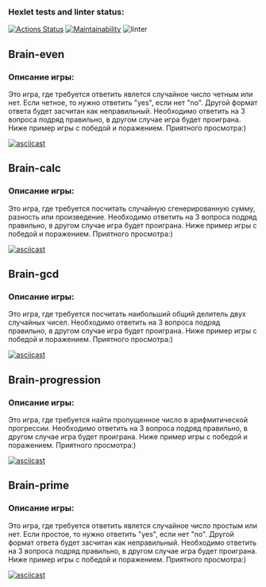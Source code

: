 ### Hexlet tests and linter status:
[![Actions Status](https://github.com/Rosh95/frontend-project-lvl1/workflows/hexlet-check/badge.svg)](https://github.com/Rosh95/frontend-project-lvl1/actions)
[![Maintainability](https://api.codeclimate.com/v1/badges/e2b012bddf33aa0430dc/maintainability)](https://codeclimate.com/github/Rosh95/frontend-project-lvl1/maintainability)
![linter](https://github.com/Rosh95/frontend-project-lvl1/workflows/linter/badge.svg)

## Brain-even
### Описание игры:
Это игра, где требуется ответить явлется случайное число четным или нет. Если четное, то нужно ответить "yes", eсли нет "no". Другой формат ответа будет засчитан как неправильный.
Необходимо ответить на 3 вопроса подряд правильно, в другом случае игра будет проиграна. Ниже пример игры с победой и поражением. Приятного просмотра:) 

[![asciicast](https://asciinema.org/a/396783.svg)](https://asciinema.org/a/396783)

## Brain-calc
### Описание игры:
Это игра, где требуется посчитать случайную сгенерированную сумму, разность или произведение. 
Необходимо ответить на 3 вопроса подряд правильно, в другом случае игра будет проиграна. Ниже пример игры с победой и поражением. Приятного просмотра:) 

[![asciicast](https://asciinema.org/a/396812.svg)](https://asciinema.org/a/396812)

## Brain-gcd
### Описание игры:
Это игра, где требуется посчитать наибольший общий делитель двух случайных чисел. 
Необходимо ответить на 3 вопроса подряд правильно, в другом случае игра будет проиграна. Ниже пример игры с победой и поражением. Приятного просмотра:) 

[![asciicast](https://asciinema.org/a/396816.svg)](https://asciinema.org/a/396816)

## Brain-progression
### Описание игры:
Это игра, где требуется найти пропущенное число в арифмитической прогрессии. 
Необходимо ответить на 3 вопроса подряд правильно, в другом случае игра будет проиграна. Ниже пример игры с победой и поражением. Приятного просмотра:) 

[![asciicast](https://asciinema.org/a/396838.svg)](https://asciinema.org/a/396838)


## Brain-prime
### Описание игры:
Это игра, где требуется ответить явлется случайное число простым или нет. Если простое, то нужно ответить "yes", eсли нет "no". Другой формат ответа будет засчитан как неправильный.
Необходимо ответить на 3 вопроса подряд правильно, в другом случае игра будет проиграна. Ниже пример игры с победой и поражением. Приятного просмотра:) 


[![asciicast](https://asciinema.org/a/396846.svg)](https://asciinema.org/a/396846)